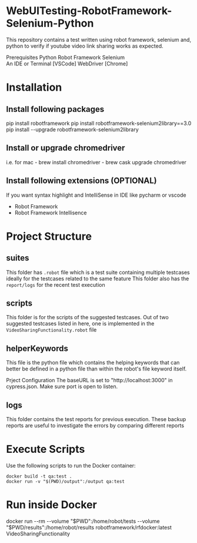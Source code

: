 # WebUITesting-RobotFramework-Selenium-Python 
This repository contains a test written using robot framework, selenium and, python to verify if youtube video link sharing works as expected.

Prerequisites
Python
Robot Framework
Selenium  
An IDE or Terminal [VSCode]
WebDriver  [Chrome]

# Installation

## Install following packages 

pip install robotframework
pip install robotframework-selenium2library==3.0
pip install --upgrade robotframework-selenium2library

## Install or upgrade chromedriver 
i.e. for mac 
    - brew install chromedriver 
    - brew cask upgrade chromedriver 

## Install following extensions (OPTIONAL)
If you want syntax highlight and IntelliSense in IDE like pycharm or vscode 
- Robot Framework
- Robot Framework Intellisence

# Project Structure

## suites
This folder has `.robot` file which is a test suite containing multiple testcases ideally for the testcases related to the same feature
This folder also has the `report/logs` for the recent test execution  

## scripts 
This folder is for the scripts of the suggested testcases. Out of two suggested testcases listed in here, one is implemented in the `VideoSharingFunctionality.robot` file

## helperKeywords
This file is the python file which contains the helping keywords that can better be defined in a python file than within the robot's file keyword itself.

Prject Configuration
The baseURL is set to "http://localhost:3000" in cypress.json. Make sure port is open to listen.

## logs 
This folder contains the test reports for previous execution. These backup reports are useful to investigate the errors by comparing different reports

# Execute Scripts 
Use the following scripts to run the Docker container:

```
docker build -t qa:test .
docker run -v "$(PWD)/output":/output qa:test
```

# Run inside Docker
docker run --rm --volume "$PWD":/home/robot/tests --volume "$PWD/results":/home/robot/results robotframework/rfdocker:latest VideoSharingFunctionality